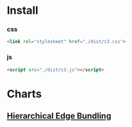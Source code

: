 # Install

### css
```html
<link rel="stylesheet" href="./dist/c3.css">
```

### js

```html
<script src="./dist/c3.js"></script>
```

# Charts

## [Hierarchical Edge Bundling](docs/heb.md)
